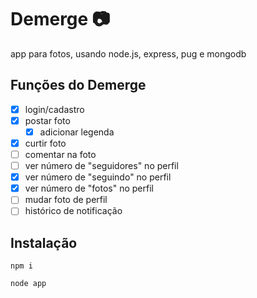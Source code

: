 # Demerge :camera:
app para fotos, usando node.js, express, pug e mongodb

## Funções do Demerge

- [x] login/cadastro
- [x] postar foto
  - [x] adicionar legenda
- [x] curtir foto
- [ ] comentar na foto
- [ ] ver número de "seguidores" no perfil
- [x] ver número de "seguindo" no perfil
- [x] ver número de "fotos" no perfil
- [ ] mudar foto de perfil
- [ ] histórico de notificação

## Instalação
```
npm i
```
```
node app
```
